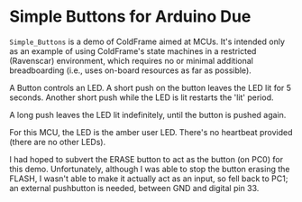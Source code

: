 # Simple Buttons for Arduino Due #

`Simple_Buttons` is a demo of ColdFrame aimed at MCUs. It's intended
only as an example of using ColdFrame's state machines in a restricted
(Ravenscar) environment, which requires no or minimal additional
breadboarding (i.e., uses on-board resources as far as possible).

A Button controls an LED. A short push on the button leaves the LED
lit for 5 seconds. Another short push while the LED is lit restarts
the 'lit' period.

A long push leaves the LED lit indefinitely, until the button is
pushed again.

For this MCU, the LED is the amber user LED. There's no heartbeat
provided (there are no other LEDs).

I had hoped to subvert the ERASE button to act as the button (on PC0)
for this demo. Unfortunately, although I was able to stop the button
erasing the FLASH, I wasn't able to make it actually act as an input,
so fell back to PC1; an external pushbutton is needed, between GND and
digital pin 33.
